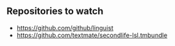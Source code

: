 ## Repositories to watch

* <https://github.com/github/linguist>
* <https://github.com/textmate/secondlife-lsl.tmbundle>
